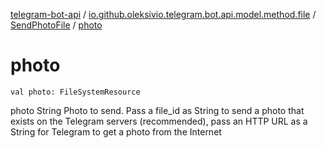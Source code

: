 [telegram-bot-api](../../index.md) / [io.github.oleksivio.telegram.bot.api.model.method.file](../index.md) / [SendPhotoFile](index.md) / [photo](./photo.md)

# photo

`val photo: FileSystemResource`

photo  String  Photo to send. Pass a file_id as String to send a photo that
exists on the Telegram servers (recommended), pass an HTTP URL as a String for Telegram to
get a photo from the Internet

